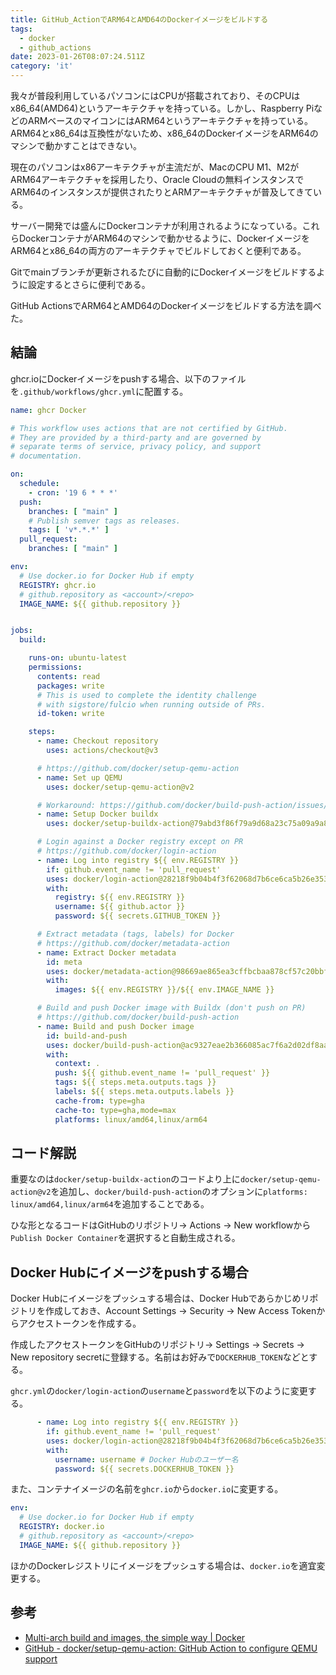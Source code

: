 ```yaml
---
title: GitHub_ActionでARM64とAMD64のDockerイメージをビルドする
tags:
  - docker
  - github_actions
date: 2023-01-26T08:07:24.511Z
category: 'it'
---
```



我々が普段利用しているパソコンにはCPUが搭載されており、そのCPUはx86_64(AMD64)というアーキテクチャを持っている。しかし、Raspberry PiなどのARMベースのマイコンにはARM64というアーキテクチャを持っている。ARM64とx86_64は互換性がないため、x86_64のDockerイメージをARM64のマシンで動かすことはできない。

現在のパソコンはx86アーキテクチャが主流だが、MacのCPU M1、M2がARM64アーキテクチャを採用したり、Oracle Cloudの無料インスタンスでARM64のインスタンスが提供されたりとARMアーキテクチャが普及してきている。

サーバー開発では盛んにDockerコンテナが利用されるようになっている。これらDockerコンテナがARM64のマシンで動かせるように、DockerイメージをARM64とx86_64の両方のアーキテクチャでビルドしておくと便利である。

Gitでmainブランチが更新されるたびに自動的にDockerイメージをビルドするように設定するとさらに便利である。

GitHub ActionsでARM64とAMD64のDockerイメージをビルドする方法を調べた。

## 結論

ghcr.ioにDockerイメージをpushする場合、以下のファイルを`.github/workflows/ghcr.yml`に配置する。

```yaml
name: ghcr Docker

# This workflow uses actions that are not certified by GitHub.
# They are provided by a third-party and are governed by
# separate terms of service, privacy policy, and support
# documentation.

on:
  schedule:
    - cron: '19 6 * * *'
  push:
    branches: [ "main" ]
    # Publish semver tags as releases.
    tags: [ 'v*.*.*' ]
  pull_request:
    branches: [ "main" ]

env:
  # Use docker.io for Docker Hub if empty
  REGISTRY: ghcr.io
  # github.repository as <account>/<repo>
  IMAGE_NAME: ${{ github.repository }}


jobs:
  build:

    runs-on: ubuntu-latest
    permissions:
      contents: read
      packages: write
      # This is used to complete the identity challenge
      # with sigstore/fulcio when running outside of PRs.
      id-token: write

    steps:
      - name: Checkout repository
        uses: actions/checkout@v3

      # https://github.com/docker/setup-qemu-action
      - name: Set up QEMU
        uses: docker/setup-qemu-action@v2

      # Workaround: https://github.com/docker/build-push-action/issues/461
      - name: Setup Docker buildx
        uses: docker/setup-buildx-action@79abd3f86f79a9d68a23c75a09a9a85889262adf

      # Login against a Docker registry except on PR
      # https://github.com/docker/login-action
      - name: Log into registry ${{ env.REGISTRY }}
        if: github.event_name != 'pull_request'
        uses: docker/login-action@28218f9b04b4f3f62068d7b6ce6ca5b26e35336c
        with:
          registry: ${{ env.REGISTRY }}
          username: ${{ github.actor }}
          password: ${{ secrets.GITHUB_TOKEN }}

      # Extract metadata (tags, labels) for Docker
      # https://github.com/docker/metadata-action
      - name: Extract Docker metadata
        id: meta
        uses: docker/metadata-action@98669ae865ea3cffbcbaa878cf57c20bbf1c6c38
        with:
          images: ${{ env.REGISTRY }}/${{ env.IMAGE_NAME }}

      # Build and push Docker image with Buildx (don't push on PR)
      # https://github.com/docker/build-push-action
      - name: Build and push Docker image
        id: build-and-push
        uses: docker/build-push-action@ac9327eae2b366085ac7f6a2d02df8aa8ead720a
        with:
          context: .
          push: ${{ github.event_name != 'pull_request' }}
          tags: ${{ steps.meta.outputs.tags }}
          labels: ${{ steps.meta.outputs.labels }}
          cache-from: type=gha
          cache-to: type=gha,mode=max
          platforms: linux/amd64,linux/arm64
```

## コード解説

重要なのは`docker/setup-buildx-action`のコードより上に`docker/setup-qemu-action@v2`を追加し、`docker/build-push-action`のオプションに`platforms: linux/amd64,linux/arm64`を追加することである。

ひな形となるコードはGitHubのリポジトリ-> Actions -> New workflowから`Publish Docker Container`を選択すると自動生成される。

## Docker Hubにイメージをpushする場合

Docker Hubにイメージをプッシュする場合は、Docker Hubであらかじめリポジトリを作成しておき、Account Settings -> Security -> New Access Tokenからアクセストークンを作成する。

作成したアクセストークンをGitHubのリポジトリ-> Settings -> Secrets -> New repository secretに登録する。名前はお好みで`DOCKERHUB_TOKEN`などとする。

`ghcr.yml`の`docker/login-action`の`username`と`password`を以下のように変更する。

```yaml
      - name: Log into registry ${{ env.REGISTRY }}
        if: github.event_name != 'pull_request'
        uses: docker/login-action@28218f9b04b4f3f62068d7b6ce6ca5b26e35336c
        with:
          username: username # Docker Hubのユーザー名
          password: ${{ secrets.DOCKERHUB_TOKEN }}
```

また、コンテナイメージの名前を`ghcr.io`から`docker.io`に変更する。

```yaml
env:
  # Use docker.io for Docker Hub if empty
  REGISTRY: docker.io
  # github.repository as <account>/<repo>
  IMAGE_NAME: ${{ github.repository }}
```

ほかのDockerレジストリにイメージをプッシュする場合は、`docker.io`を適宜変更する。

## 参考

- [Multi-arch build and images, the simple way | Docker](https://www.docker.com/blog/multi-arch-build-and-images-the-simple-way/)
- [GitHub - docker/setup-qemu-action: GitHub Action to configure QEMU support](https://github.com/docker/setup-qemu-action)
